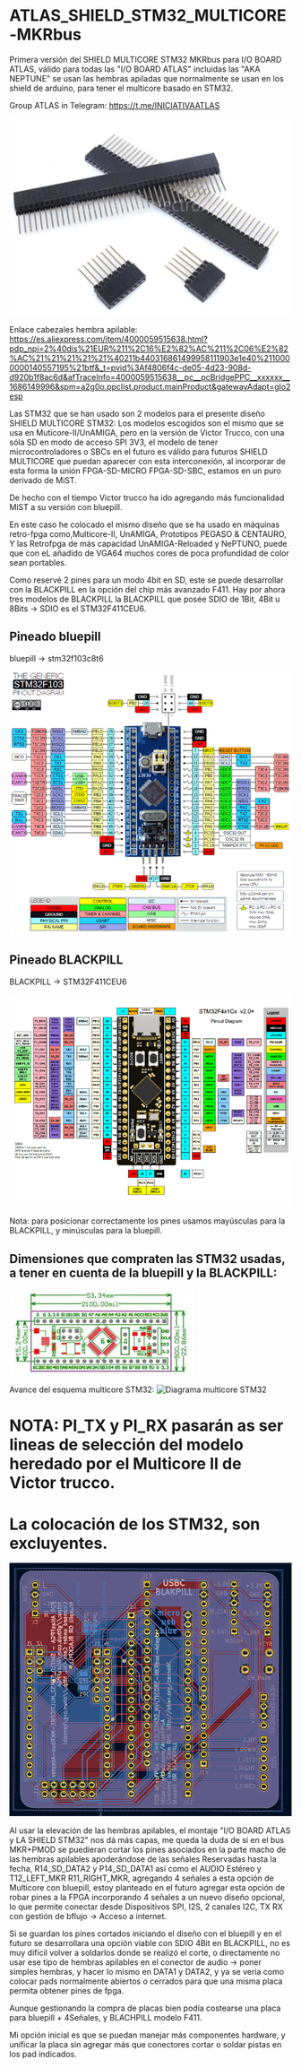 # ATLAS_SHIELD_STM32_MULTICORE-MKRbus

Primera versión del SHIELD MULTICORE STM32 MKRbus para I/O BOARD ATLAS, válido para todas las "I/O BOARD ATLAS" incluidas las "AKA NEPTUNE" se usan las hembras apiladas que normalmente se usan en los shield de arduino, para tener el multicore basado en STM32.

Group ATLAS in Telegram: https://t.me/INICIATIVAATLAS

![Hembra apilable](https://github.com/AtlasFPGA/ATLAS_SHIELD_STM32_MULTICORE-MKRbus/blob/main/FOTOS/Pines_hembras_apilables.png)

Enlace cabezales hembra apilable:
https://es.aliexpress.com/item/4000059515638.html?pdp_npi=2%40dis%21EUR%211%2C16%E2%82%AC%211%2C06%E2%82%AC%21%21%21%21%21%40211b440316861499958111903e1e40%2110000000140557195%21btf&_t=pvid%3Af4806f4c-de05-4d23-908d-d920b1f8ac6d&afTraceInfo=4000059515638__pc__pcBridgePPC__xxxxxx__1686149996&spm=a2g0o.ppclist.product.mainProduct&gatewayAdapt=glo2esp


Las STM32 que se han usado son 2 modelos para el presente diseño SHIELD MULTICORE STM32:
Los modelos escogidos son el mismo que se usa en Muticore-II/UnAMIGA, pero en la versión de Victor Trucco, con una sóla SD en modo de acceso SPI 3V3, el modelo de tener microcontroladores o SBCs en el futuro es válido para futuros SHIELD MULTICORE que puedan aparecer con esta interconexión, al incorporar de esta forma la unión FPGA-SD-MICRO FPGA-SD-SBC, estamos en un puro derivado de MiST.

De hecho con el tiempo Victor trucco ha ido agregando más funcionalidad MiST a su versión con bluepill.

En este caso he colocado el mismo diseño que se ha usado en máquinas retro-fpga como,Multicore-II, UnAMIGA, Prototipos PEGASO & CENTAURO, Y las Retrofpga de más capacidad UnAMIGA-Reloaded y NePTUNO, puede que con eL añadido de VGA64 muchos cores de poca profundidad de color sean portables.

Como reservé 2 pines para un modo 4bit en SD, este se puede desarrollar con la BLACKPILL en la opción del chip más avanzado F411.
Hay por ahora tres modelos de BLACKPILL la BLACKPILL que posée SDIO de 1Bit, 4Bit u 8Bits -> SDIO es el STM32F411CEU6.

## Pineado bluepill

bluepill -> stm32f103c8t6

![pineado bluepill](https://github.com/AtlasFPGA/ATLAS_SHIELD_STM32_MULTICORE-MKRbus/blob/main/FOTOS/stm32f103-blue-pill-pinout.png)


## Pineado BLACKPILL

BLACKPILL -> STM32F411CEU6

![PINEADO BLACKPILL](https://github.com/AtlasFPGA/ATLAS_SHIELD_STM32_MULTICORE-MKRbus/blob/main/FOTOS/Pinout-Diagram.png)

Nota: para posicionar correctamente los pines usamos mayúsculas para la BLACKPILL, y minúsculas para la bluepill.

## Dimensiones que compraten las STM32 usadas, a tener en cuenta de la bluepill y la BLACKPILL:
![DIMENSIONES](https://github.com/AtlasFPGA/ATLAS_SHIELD_STM32_MULTICORE-MKRbus/blob/main/FOTOS/Dimesiones_BLUEPILL.jpg)

Avance del esquema multicore STM32:
![Diagrama multicore STM32](https://github.com/AtlasFPGA/ATLAS_SHIELD_STM32_MULTICORE-MKRbus/blob/main/FOTOS/AVANCE_ESQUEM%C3%81TICO_SHIELD_MULTICORE_STM32.png)

# NOTA: PI_TX y PI_RX pasarán as ser lineas de selección del modelo heredado por el Multicore II de Victor trucco.
# La colocación de los STM32, son excluyentes.

![PRIMERA VERSIÓN SHIELD MULTICORE STM32](https://github.com/AtlasFPGA/ATLAS_SHIELD_STM32_MULTICORE-MKRbus/blob/main/FOTOS/SHIELD_IO_BOARD_ATLAS_STM32_BLACKPILL_bluepill_MKR.png)

Al usar la elevación de las hembras apilables, el montaje "I/O BOARD ATLAS y LA SHIELD STM32" nos dá más capas, me queda la duda de si en el bus MKR+PMOD se puedieran cortar los pines asociados en la parte macho de las hembras apilables apoderándose de las señales Reservadas hasta la fecha, R14_SD_DATA2 y P14_SD_DATA1 así como el AUDIO Estéreo y T12_LEFT_MKR R11_RIGHT_MKR, agregando 4 señales a esta opción de Multicore con bluepill, estoy planteado en el futuro agregar esta opción de robar pines a la FPGA incorporando 4 señales a un nuevo diseño opcional, lo que permite conectar desde Dispositivos SPI, I2S, 2 canales I2C, TX RX con gestión de bflujo -> Acceso a internet.

Si se guardan los pines cortados iniciando el diseño con el bluepill y en el futuro se desarrollara una opción viable con SDIO 4Bit en BLACKPILL, no es muy dificil volver a soldarlos donde se realizó el corte, o directamente no usar ese tipo de hembras apilables en el conector de audio -> poner simples hembras, y hacer lo mismo en DATA1 y DATA2, y ya se veria como colocar pads normalmente abiertos o cerrados para que una misma placa permita obtener pines de fpga.

Aunque gestionando la compra de placas bien podía costearse una placa para bluepill + 4Señales, y BLACHPILL modelo F411.

Mi opción inicial es que se puedan manejar más componentes hardware, y unificar la placa sin agregar más que conectores cortar o soldar pistas en los pad indicados.

